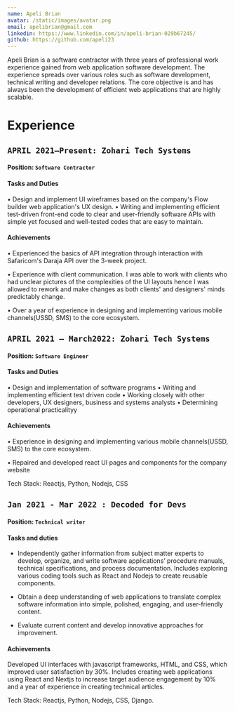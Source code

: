 ```yaml
---
name: Apeli Brian
avatar: /static/images/avatar.png
email: apelibrian@gmail.com
linkedin: https://www.linkedin.com/in/apeli-brian-029b67245/
github: https://github.com/apeli23
---
```


<p>
Apeli Brian is a software contractor with three years of professional work experience gained from
web application software development. The experience spreads over various roles such as software development,
technical writing and developer relations. The core objective is and has always been the development
of efficient web applications that are highly scalable.
</p>

# Experience

## `APRIL 2021–Present: Zohari Tech Systems`

#### Position: `Software Contractor`

#### Tasks and Duties

• Design and implement UI wireframes based on the company's Flow builder web application's UX
design.
• Writing and implementing efficient test-driven front-end code to clear and user-friendly software APIs
with simple yet focused and well-tested codes that are easy to maintain.

#### Achievements

• Experienced the basics of API integration through interaction with Safaricom's Daraja API over the 3-week project.

• Experience with client communication. I was able to work with clients who had unclear pictures of the complexities of the UI layouts hence I was allowed to rework and make changes as both clients' and designers' minds predictably change.

• Over a year of experience in designing and implementing various mobile channels(USSD, SMS) to the core ecosystem.

## `APRIL 2021 – March2022: Zohari Tech Systems`

#### Position: `Software Engineer`

#### Tasks and Duties

• Design and implementation of software programs
• Writing and implementing efficient test driven code
• Working closely with other developers, UX designers, business and systems analysts
• Determining operational practicalityy

#### Achievements

• Experience in designing and implementing various mobile channels(USSD, SMS) to the core ecosystem.

• Repaired and developed react UI pages and components for the company website

Tech Stack: Reactjs, Python, Nodejs, CSS

## `Jan 2021 - Mar 2022 : Decoded for Devs`

#### Position: `Technical writer`

#### Tasks and duties

- Independently gather information from subject matter experts to develop, organize, and write software applications’ procedure manuals, technical specifications, and process documentation.
  Includes exploring various coding tools such as React and Nodejs to create reusable components.

- Obtain a deep understanding of web applications to translate complex software information into simple, polished, engaging, and user-friendly content.

- Evaluate current content and develop innovative approaches for improvement.

#### Achievements

Developed UI interfaces with javascript frameworks, HTML, and CSS, which improved user satisfaction by 30%. Includes creating web applications using React and Nextjs to increase target audience engagement by 10% and a year of experience in creating technical articles.

Tech Stack: Reactjs, Python, Nodejs, CSS, Django.
